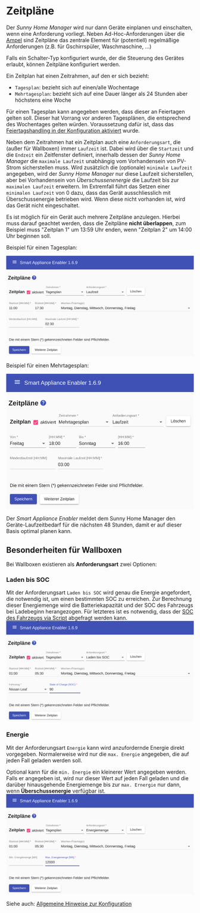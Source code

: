 # Zeitpläne

Der *Sunny Home Manager* wird nur dann Geräte einplanen und einschalten, wenn eine Anforderung vorliegt. Neben Ad-Hoc-Anforderungen über die [Ampel](Status_DE.md) sind Zeitpläne das zentrale Element für (potentiell) regelmäßige Anforderungen (z.B. für Gschirrspüler, Waschmaschine, ...)

Falls ein Schalter-Typ konfiguriert wurde, der die Steuerung des Gerätes erlaubt, können Zeitpläne konfiguriert werden.

Ein Zeitplan hat einen Zeitrahmen, auf den er sich bezieht:
- `Tagesplan`: bezieht sich auf einen/alle Wochentage
- `Mehrtagesplan`: bezieht sich auf eine Dauer länger als 24 Stunden aber höchstens eine Woche

Für einen Tagesplan kann angegeben werden, dass dieser an Feiertagen gelten soll.
Dieser hat Vorrang vor anderen Tagesplänen, die entsprechend des Wochentages gelten würden. Voraussetzung dafür ist, dass das [Feiertagshandling in der Konfiguration aktiviert](Settings_DE.md#user-content-holidays) wurde.

Neben dem Zeitrahmen hat ein Zeitplan auch eine `Anforderungsart`, die (außer für Wallboxen) immer `Laufzeit` ist. Dabei wird über die `Startzeit` und die `Endzeit` ein Zeitfenster definiert, innerhalb dessen der *Sunny Home Manager* die `maximale Laufzeit` unabhängig vom Vorhandensein von PV-Strom sicherstellen muss. Wird zusätzlich die (optionale) `minimale Laufzeit` angegeben, wird der *Sunny Home Manager* nur diese Laufzeit sicherstellen, aber bei Vorhandensein von *Überschussenenergie* die Laufzeit bis zur `maximalen Laufzeit` erweitern. Im Extremfall führt das Setzen einer `minimalen Laufzeit` von 0 dazu, dass das Gerät ausschliesslich mit Überschussenergie betrieben wird. Wenn diese nicht vorhanden ist, wird das Gerät nicht eingeschaltet.

Es ist möglich für ein Gerät auch mehrere Zeitpläne anzulegen. Hierbei muss darauf geachtet werden, dass die Zeitpläne **nicht überlappen**, zum Beispiel muss "Zeitplan 1" um 13:59 Uhr enden, wenn "Zeitplan 2" um 14:00 Uhr beginnen soll.

Beispiel für einen Tagesplan:

![Schaltzeiten Tagesplan](../pics/fe/SchaltzeitenTagesplanLaufzeit.png)

Beispiel für einen Mehrtagesplan:

![Schaltzeiten Mehrtagesplan](../pics/fe/SchaltzeitenMehrtagesplanLaufzeit.png)

Der *Smart Appliance Enabler* meldet dem Sunny Home Manager den Geräte-Laufzeitbedarf für die nächsten 48 Stunden, damit er auf dieser Basis optimal planen kann.

## Besonderheiten für Wallboxen

Bei Wallboxen existieren als **Anforderungsart** zwei Optionen:

### Laden bis SOC
Mit der Anforderungsart `Laden bis SOC` wird genau die Energie angefordert, die notwendig ist, um einen bestimmten SOC zu erreichen. Zur Berechnung dieser Energiemenge wird die Batteriekapazität und der SOC des Fahrzeugs bei Ladebeginn herangezogen. Für letzteres ist es notwendig, dass der [SOC des Fahrzeugs via Script](soc/SOC_DE.md) abgefragt werden kann.
![Anforderungsart SOC](../pics/fe/SchaltzeitenTagesplanSOC.png)

### Energie

Mit der Anforderungsart `Energie` kann wird anzufordernde Energie direkt vorgegeben. Normalerweise wird nur die `max. Energie` angegeben, die auf jeden Fall geladen werden soll.

Optional kann für die `min. Energie` ein kleinerer Wert angegeben werden. Falls er angegeben ist, wird nur dieser Wert auf jeden Fall geladen und die darüber hinausgehende Energiemenge bis zur `max. Ernergie` nur dann, wenn **Überschussenergie** verfügbar ist.
![Anforderungsart Energie](../pics/fe/SchaltzeitenTagesplanEnergie.png)

Siehe auch: [Allgemeine Hinweise zur Konfiguration](Configuration_DE.md)
